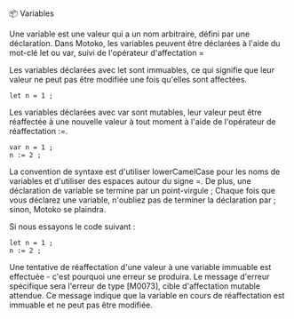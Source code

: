 📦 Variables

Une variable est une valeur qui a un nom arbitraire, défini par une déclaration.
Dans Motoko, les variables peuvent être déclarées à l'aide du mot-clé let ou var, suivi de l'opérateur d'affectation =

Les variables déclarées avec let sont immuables, ce qui signifie que leur valeur ne peut pas être modifiée une fois qu'elles sont affectées.

    let n = 1 ;

Les variables déclarées avec var sont mutables, leur valeur peut être réaffectée à une nouvelle valeur à tout moment à l'aide de l'opérateur de réaffectation :=.

    var n = 1 ;
    n := 2 ;

La convention de syntaxe est d'utiliser lowerCamelCase pour les noms de variables et d'utiliser des espaces autour du signe =. De plus, une déclaration de variable se termine par un point-virgule ; Chaque fois que vous déclarez une variable, n'oubliez pas de terminer la déclaration par ; sinon, Motoko se plaindra.

Si nous essayons le code suivant :

    let n = 1 ;
    n := 2 ;

Une tentative de réaffectation d'une valeur à une variable immuable est effectuée - c'est pourquoi une erreur se produira. Le message d'erreur spécifique sera l'erreur de type [M0073], cible d'affectation mutable attendue. Ce message indique que la variable en cours de réaffectation est immuable et ne peut pas être modifiée.